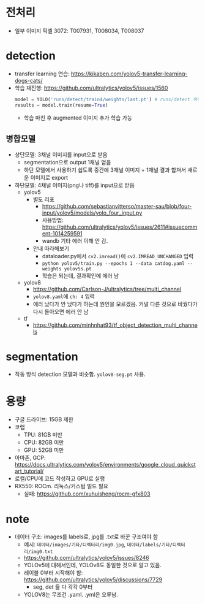 # 전처리
- 일부 이미지 픽셀 3072: T007931, T008034, T008037

# detection
- transfer learning 연습: https://kikaben.com/yolov5-transfer-learning-dogs-cats/
- 학습 재진행: https://github.com/ultralytics/yolov5/issues/1560
    ```python
    model = YOLO('runs/detect/train4/weights/last.pt') # runs/detect 하위 trainN 폴더 확인. 1 epoch 이상 진행하면 정상적으로 last.pt 생성.
    results = model.train(resume=True)
    ```
    - 학습 마친 후 augmented 이미지 추가 학습 가능

## 병합모델
- 상단모델: 3채널 이미지를 input으로 받음
    - segmentation으로 output 1채널 얻음
    - 하단 모델에서 사용하기 쉽도록 중간에 3채널 이미지 + 1채널 결과 합쳐서 새로운 이미지로 export
- 하단모델: 4채널 이미지(png나 tiff)를 input으로 받음
    - yolov5
        - 별도 리포
            - https://github.com/sebastianvitterso/master-sau/blob/four-input/yolov5/models/yolo_four_input.py
            - 사용방법: https://github.com/ultralytics/yolov5/issues/2611#issuecomment-1014259591
            - wandb 기타 에러 이해 안 감.
        - 안내 따라해보기
            - dataloader.py에서 `cv2.imread()`에 `cv2.IMREAD_UNCHANGED` 입력
            - `python yolov5/train.py --epochs 1 --data catdog.yaml --weights yolov5s.pt`
            - 학습은 되는데, 결과확인에 에러 남
    - yolov8
        - https://github.com/Carlson-J/ultralytics/tree/multi_channel
        - `yolov8.yaml`에 `ch: 4` 입력
        - 에러 났다가 안 났다가 하는데 원인을 모르겠음. 커널 다른 것으로 바꿨다가 다시 돌아오면 에러 안 남
    - tf
        - https://github.com/minhnhat93/tf_object_detection_multi_channels

# segmentation
- 작동 방식 detection 모델과 비슷함. `yolov8-seg.pt` 사용.

# 용량
- 구글 드라이브: 15GB 제한
- 코랩
    - TPU: 81GB 미만
    - CPU: 82GB 미만
    - GPU: 52GB 미만
- 아마존, GCP: https://docs.ultralytics.com/yolov5/environments/google_cloud_quickstart_tutorial/
- 로컬/CPU에 코드 작성하고 GPU로 실행
- RX550: ROCm. 리눅스/커스텀 빌드 필요
    - 실패: https://github.com/xuhuisheng/rocm-gfx803

# note
- 데이터 구조: images를 labels로, jpg를 .txt로 바꾼 구조여야 함
    - 예시: `데이터/images/기타/디렉터리/img0.jpg`, `데이터/labels/기타/디렉터리/img0.txt`
    - https://github.com/ultralytics/yolov5/issues/8246
    - YOLOv5에 대해서인데, YOLOv8도 동일한 것으로 알고 있음.
    - 레이블 0부터 시작해야 함: https://github.com/ultralytics/yolov5/discussions/7729
        - seg, det 둘 다 각각 0부터
    - YOLOV8는 무조건 .yaml. .yml은 오류남.